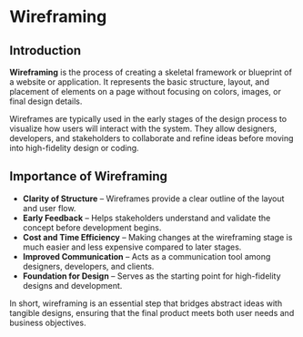 
# Wireframing  

## Introduction  
**Wireframing** is the process of creating a skeletal framework or blueprint of a website or application. It represents the basic structure, layout, and placement of elements on a page without focusing on colors, images, or final design details.  

Wireframes are typically used in the early stages of the design process to visualize how users will interact with the system. They allow designers, developers, and stakeholders to collaborate and refine ideas before moving into high-fidelity design or coding.  

## Importance of Wireframing  
- **Clarity of Structure** – Wireframes provide a clear outline of the layout and user flow.  
- **Early Feedback** – Helps stakeholders understand and validate the concept before development begins.  
- **Cost and Time Efficiency** – Making changes at the wireframing stage is much easier and less expensive compared to later stages.  
- **Improved Communication** – Acts as a communication tool among designers, developers, and clients.  
- **Foundation for Design** – Serves as the starting point for high-fidelity designs and development.  

In short, wireframing is an essential step that bridges abstract ideas with tangible designs, ensuring that the final product meets both user needs and business objectives.  
